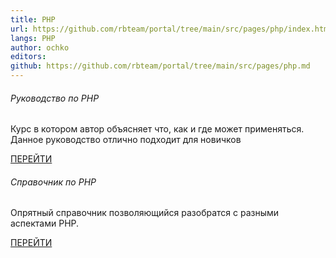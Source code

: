 ```yaml
---
title: PHP
url: https://github.com/rbteam/portal/tree/main/src/pages/php/index.html
langs: PHP
author: ochko
editors:
github: https://github.com/rbteam/portal/tree/main/src/pages/php.md
---
```


<div class="col-md-6 mb-5">
    <h6>Руководство по PHP</h6>
    <p class="text-muted">
      Курс в котором автор объясняет что, как и где может применяться. Данное руководство отлично подходит для новичков
    </p>
    <a href="https://metanit.com/php/tutorial/" class="btn btn-primary">ПЕРЕЙТИ</a>
</div>

<div class="col-md-6 mb-5">
    <h6>Справочник по PHP</h6>
    <p class="text-muted">
      Опрятный справочник позволяющийся разобратся с разными аспектами PHP.
    </p>
    <a href="https://php.ru/manual/" class="btn btn-primary">ПЕРЕЙТИ</a>
</div>
